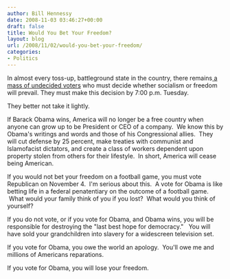 ```yaml
---
author: Bill Hennessy
date: 2008-11-03 03:46:27+00:00
draft: false
title: Would You Bet Your Freedom?
layout: blog
url: /2008/11/02/would-you-bet-your-freedom/
categories:
- Politics
---
```


In almost every toss-up, battleground state in the country, there remains[ a mass of undecided voters](https://gatewaypundit.blogspot.com/2008/11/obamas-lead-shrinks-in-key-state-final.html) who must decide whether socialism or freedom will prevail. They must make this decision by 7:00 p.m. Tuesday.  

They better not take it lightly.

If Barack Obama wins, America will no longer be a free country when anyone can grow up to be President or CEO of a company.  We know this by Obama's writings and words and those of his Congressional allies.  They will cut defense by 25 percent, make treaties with communist and Islamofacist dictators, and create a class of workers dependent upon property stolen from others for their lifestyle.  In short, America will cease being American. 

If you would not bet your freedom on a football game, you must vote Republican on November 4.  I'm serious about this.  A vote for Obama is like betting life in a federal penatentiary on the outcome of a football game.  What would your family think of you if you lost?  What would you think of yourself?  

If you do not vote, or if you vote for Obama, and Obama wins, you will be responsible for destroying the "last best hope for democracy."   You will have sold your grandchildren into slavery for a widescreen television set.  

If you vote for Obama, you owe the world an apology.  You'll owe me and millions of Americans reparations. 

If you vote for Obama, you will lose your freedom.
